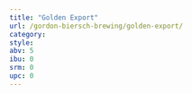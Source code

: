 ```yaml
---
title: "Golden Export"
url: /gordon-biersch-brewing/golden-export/
category: 
style: 
abv: 5
ibu: 0
srm: 0
upc: 0
---
```


